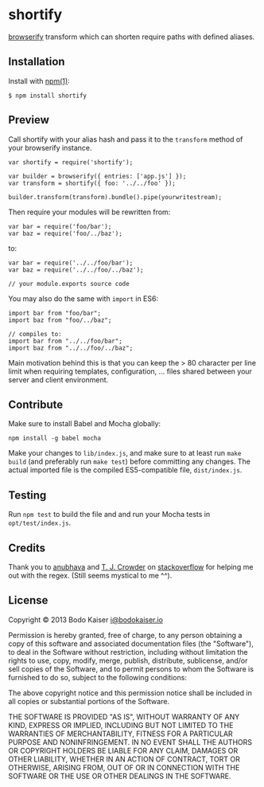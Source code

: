 # shortify

[browserify](https://github.com/substack/browserify) transform which can
shorten require paths with defined aliases.

## Installation

Install with [npm(1)](http://npmjs.org):

    $ npm install shortify

## Preview

Call shortify with your alias hash and pass it to the `transform` method of
your browserify instance.

```
var shortify = require('shortify');

var builder = browserify({ entries: ['app.js'] });
var transform = shortify({ foo: '../../foo' });

builder.transform(transform).bundle().pipe(yourwritestream);
```

Then require your modules will be rewritten from:

```
var bar = require('foo/bar');
var baz = require('foo/../baz');

```

to:

```
var bar = require('../../foo/bar');
var baz = require('../../foo/../baz');

// your module.exports source code
```

You may also do the same with `import` in ES6:

```
import bar from "foo/bar";
import baz from "foo/../baz";

// compiles to:
import bar from "../../foo/bar";
import baz from "../../foo/../baz";
```

Main motivation behind this is that you can keep the > 80 character per
line limit when requiring templates, configuration, ... files shared
between your server and client environment.

## Contribute

Make sure to install Babel and Mocha globally:

```
npm install -g babel mocha
```

Make your changes to `lib/index.js`, and make sure to at least run 
`make build` (and preferably run `make test`) before committing any 
changes. The actual imported file is the compiled ES5-compatible 
file, `dist/index.js`.

## Testing

Run `npm test` to build the file and and run your Mocha tests in
`opt/test/index.js`.

## Credits

Thank you to [anubhava](http://stackoverflow.com/users/548225/anubhava)
and [T. J. Crowder](http://stackoverflow.com/users/157247/t-j-crowder)
on
[stackoverflow](http://stackoverflow.com/questions/21497574/dynamic-replace-in-regular-expression-scope#21497633)
for helping me out with the regex. (Still seems mystical to me ^^).

## License

Copyright © 2013 Bodo Kaiser <i@bodokaiser.io>

Permission is hereby granted, free of charge, to any person obtaining
a copy of this software and associated documentation files (the
"Software"), to deal in the Software without restriction, including
without limitation the rights to use, copy, modify, merge, publish,
distribute, sublicense, and/or sell copies of the Software, and to
permit persons to whom the Software is furnished to do so, subject to
the following conditions:

The above copyright notice and this permission notice shall be
included in all copies or substantial portions of the Software.

THE SOFTWARE IS PROVIDED "AS IS", WITHOUT WARRANTY OF ANY KIND,
EXPRESS OR IMPLIED, INCLUDING BUT NOT LIMITED TO THE WARRANTIES OF
MERCHANTABILITY, FITNESS FOR A PARTICULAR PURPOSE AND
NONINFRINGEMENT. IN NO EVENT SHALL THE AUTHORS OR COPYRIGHT HOLDERS BE
LIABLE FOR ANY CLAIM, DAMAGES OR OTHER LIABILITY, WHETHER IN AN ACTION
OF CONTRACT, TORT OR OTHERWISE, ARISING FROM, OUT OF OR IN CONNECTION
WITH THE SOFTWARE OR THE USE OR OTHER DEALINGS IN THE SOFTWARE.
